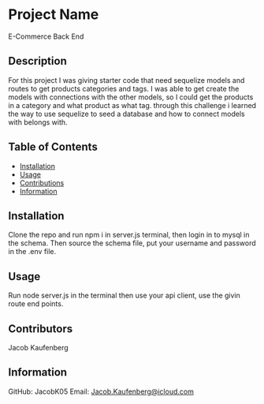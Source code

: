 # Project Name 
  E-Commerce Back End 
  
  


## Description
For this project I was giving starter code that need sequelize models and routes to get products categories and tags. I was able to get create the models with connections with the other models, so I could get the products in a category and what product as what tag. through this challenge i learned the way to use sequelize to seed a database and how to connect models with belongs with.

## Table of Contents
* [Installation](#Installation)
* [Usage](#Usage)
* [Contributions](#Contributions)
* [Information](#Info)

## Installation
Clone the repo and run npm i in server.js terminal, then login in to mysql in the schema. Then source the schema file, put your username and password in the .env file. 


## Usage
Run node server.js in the terminal then use your api client, use the givin route end points.

## Contributors
Jacob Kaufenberg

## Information
GitHub: JacobK05 Email: Jacob.Kaufenberg@icloud.com
